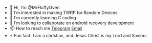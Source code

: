 - 👋 Hi, I’m @MrFluffyOven
- 👀 I’m interested in making TWRP for Random Devices
- 🌱 I’m currently learning C coding
- 💞️ I’m looking to collaborate on android recovery development
- 📫 How to reach me
  [Telegram](t.me/MrFluffyOven)
  [Email](mrfluffyoven@gmail.com)
- ⚡ Fun fact: I am a christian, and Jesus Christ is my Lord and Saviour
